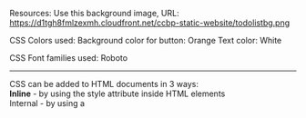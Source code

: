 Resources:
Use this background image,
URL: https://d1tgh8fmlzexmh.cloudfront.net/ccbp-static-website/todolistbg.png

CSS Colors used:
Background color for button: Orange
Text color: White

CSS Font families used: Roboto

---------------------------------------------------------------------------------------------------------

CSS can be added to HTML documents in 3 ways: <br />
**Inline** - by using the style attribute inside HTML elements <br /> 
Internal - by using a <style> element in the <head> section  <br />
External - by using a <link> element to link to an external CSS file <br />

The most common way to add CSS, is to keep the styles in external CSS files and I will be also following this.

---------------------------------------------------------------------------------------------------------

CSS selectors are used to "find" (or select) the HTML elements you want to style. 

We can divide CSS selectors into five categories: <br />
Simple selectors (select elements based on name, id, class)  <br />
Combinator selectors (select elements based on a specific relationship between them)  <br />
Pseudo-class selectors (select elements based on a certain state)  <br />
Pseudo-elements selectors (select and style a part of an element) <br />
Attribute selectors (select elements based on an attribute or attribute value)  <br />

CSS Simple Selector includes Element Selector, Id Selector, Class Selector, Universal Selector, Group Selector.

In specific we will be using Class Selector in the above web design.

Class-Selector: The class selector selects HTML elements with a specific class attribute.
To use class selector you must use ( . ) followed by class name in CSS. This rule will be applied to the 
HTML element with the class attribute “paragraph-class“  <br />

.paragraph-class {  <br />
    color:white;   <br />
    font-family: monospace;  <br />
    background-color: purple;  <br />
}   <br />

---------------------------------------------------------------------------------------------------------
